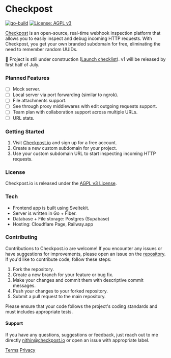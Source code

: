 # Checkpost

[![go-build](https://github.com/humanbeeng/checkpost/actions/workflows/go.yml/badge.svg)](https://github.com/humanbeeng/checkpost/actions/workflows/go.yml) [![License: AGPL v3](https://img.shields.io/badge/License-AGPL_v3-blue.svg)](https://www.gnu.org/licenses/agpl-3.0)

[Checkpost](https://checkpost.io) is an open-source, real-time webhook inspection platform that allows you to easily inspect and debug incoming HTTP requests. With Checkpost, you get your own branded subdomain for free, eliminating the need to remember random UUIDs.

🚧 Project is still under construction ([Launch checklist](https://github.com/humanbeeng/checkpost/issues/100)). v1 will be released by first half of July.

### Planned Features
- [ ]  Mock server.
- [ ]  Local server via port forwarding (similar to ngrok).
- [ ]  File attachments support.
- [ ]  See through proxy middlewares with edit outgoing requests support.
- [ ]  Team plan with collaboration support across multiple URLs.
- [ ]  URL stats.

### Getting Started
1. Visit [Checkpost.io](https://checkpost.io) and sign up for a free account.
2. Create a new custom subdomain for your project.
3. Use your custom subdomain URL to start inspecting incoming HTTP requests.

### License
Checkpost.io is released under the [AGPL v3 License](https://www.gnu.org/licenses/agpl-3.0).

### Tech 
- Frontend app is built using Sveltekit. 
- Server is written in Go + Fiber.
- Database + File storage: Postgres (Supabase)
- Hosting: Cloudflare Page, Railway.app

### Contributing
Contributions to Checkpost.io are welcome! If you encounter any issues or have suggestions for improvements, please open an issue on the [repository](https://github.com/humanbeeng/checkpost/issues). If you'd like to contribute code, follow these steps:

1. Fork the repository.
2. Create a new branch for your feature or bug fix.
3. Make your changes and commit them with descriptive commit messages.
4. Push your changes to your forked repository.
5. Submit a pull request to the main repository.

Please ensure that your code follows the project's coding standards and must includes appropriate tests.

#### Support
If you have any questions, suggestions or feedback, just reach out to me directly [nithin@checkpost.io](mailto:nithin@checkpost.io)  or open an issue with appropriate label.

[Terms](https://checkpost.io/terms) [Privacy](https://checkpost.io/privacy)
